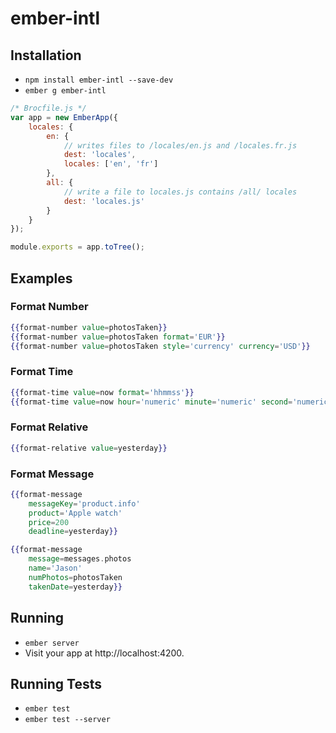 # ember-intl

## Installation

* `npm install ember-intl --save-dev`
* `ember g ember-intl`

```js
/* Brocfile.js */
var app = new EmberApp({
	locales: {
		en: {
			// writes files to /locales/en.js and /locales.fr.js
			dest: 'locales',
			locales: ['en', 'fr']
		},
		all: {
			// write a file to locales.js contains /all/ locales
			dest: 'locales.js'
		}
	}
});

module.exports = app.toTree();
```

## Examples

### Format Number
```hbs
{{format-number value=photosTaken}}
{{format-number value=photosTaken format='EUR'}}
{{format-number value=photosTaken style='currency' currency='USD'}}
```

### Format Time
```hbs
{{format-time value=now format='hhmmss'}}
{{format-time value=now hour='numeric' minute='numeric' second='numeric' hour12=false}}
```

### Format Relative
```hbs
{{format-relative value=yesterday}}
```

### Format Message

```hbs
{{format-message
	messageKey='product.info'
	product='Apple watch'
	price=200
	deadline=yesterday}}

{{format-message
	message=messages.photos
	name='Jason'
	numPhotos=photosTaken
	takenDate=yesterday}}
```

## Running

* `ember server`
* Visit your app at http://localhost:4200.

## Running Tests

* `ember test`
* `ember test --server`
